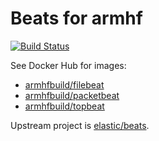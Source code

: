 # Beats for armhf

[![Build Status](https://drone.thisone.rocks/api/badges/armhf-docker-library/beats/status.svg)](https://drone.thisone.rocks/armhf-docker-library/beats)

See Docker Hub for images:

- [armhfbuild/filebeat](https://hub.docker.com/r/armhfbuild/filebeat/)
- [armhfbuild/packetbeat](https://hub.docker.com/r/armhfbuild/packetbeat/)
- [armhfbuild/topbeat](https://hub.docker.com/r/armhfbuild/topbeat/)

Upstream project is [elastic/beats](https://github.com/elastic/beats).
